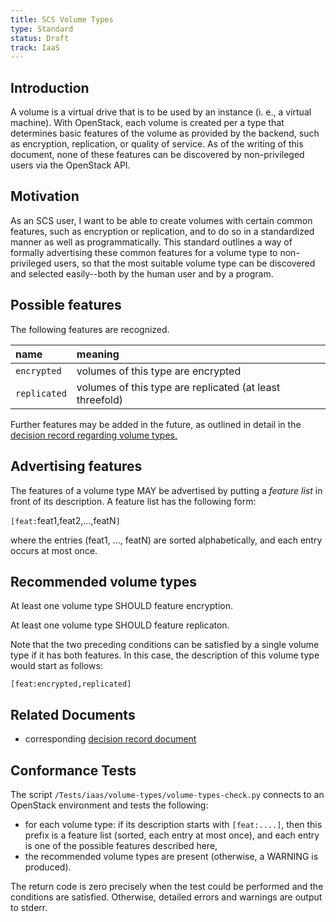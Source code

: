 ```yaml
---
title: SCS Volume Types
type: Standard
status: Draft
track: IaaS
---
```



## Introduction

A volume is a virtual drive that is to be used by an instance (i. e., a virtual machine). With OpenStack,
each volume is created per a type that determines basic features of the volume as provided by the backend,
such as encryption, replication, or quality of service. As of the writing of this document, none of these
features can be discovered by non-privileged users via the OpenStack API.

## Motivation

As an SCS user, I want to be able to create volumes with certain common features, such as encryption or
replication, and to do so in a standardized manner as well as programmatically.
This standard outlines a way of formally advertising these common features for a volume type to
non-privileged users, so that the most suitable volume type can be discovered and selected easily--both by
the human user and by a program.

## Possible features

The following features are recognized.

| name  | meaning  |
| :--    | :--  |
| `encrypted`  | volumes of this type are encrypted  |
| `replicated` | volumes of this type are replicated (at least threefold)  |

Further features may be added in the future, as outlined in detail in the [decision record regarding volume
types.](https://github.com/SovereignCloudStack/standards/blob/main/Standards/scs-0111-v1-volume-type-decisions.md)

## Advertising features

The features of a volume type MAY be advertised by putting a _feature list_ in front of its description.
A feature list has the following form:

`[feat:`feat1,feat2,...,featN`]`

where the entries (feat1, ..., featN) are sorted alphabetically, and each entry occurs at most once.

## Recommended volume types

At least one volume type SHOULD feature encryption.

At least one volume type SHOULD feature replicaton.

Note that the two preceding conditions can be satisfied by a single volume type if it has both features.
In this case, the description of this volume type would start as follows:

`[feat:encrypted,replicated]`

## Related Documents

- corresponding [decision record document](https://github.com/SovereignCloudStack/standards/blob/main/Standards/scs-0111-v1-volume-type-decisions.md)

## Conformance Tests

The script `/Tests/iaas/volume-types/volume-types-check.py` connects to an OpenStack environment and tests
the following:

- for each volume type: if its description starts with `[feat:....]`, then this prefix is a feature list
  (sorted, each entry at most once), and each entry is one of the possible features described here,
- the recommended volume types are present (otherwise, a WARNING is produced).

The return code is zero precisely when the test could be performed and the conditions are satisfied.
Otherwise, detailed errors and warnings are output to stderr.
